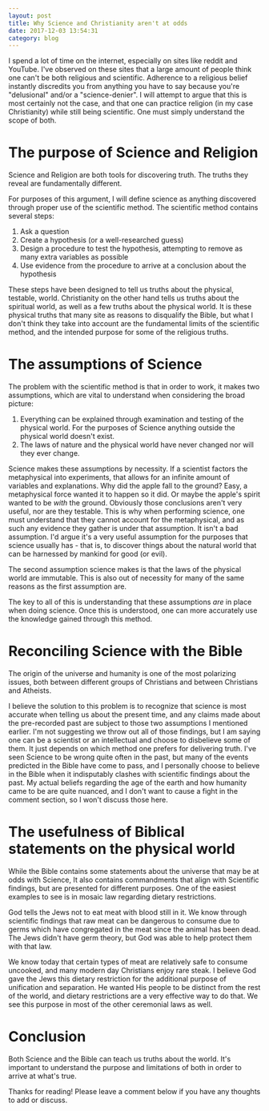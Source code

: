 ```yaml
---
layout: post
title: Why Science and Christianity aren't at odds
date: 2017-12-03 13:54:31
category: blog
---
```

I spend a lot of time on the internet, especially on sites like reddit and YouTube. I've observed on these sites that a large amount of people think one can't be both religious and scientific. Adherence to a religious belief instantly discredits you from anything you have to say because you're "delusional" and/or a "science-denier". I will attempt to argue that this is most certainly not the case, and that one can practice religion (in my case Christianity) while still being scientific. One must simply understand the scope of both.

# The purpose of Science and Religion
Science and Religion are both tools for discovering truth. The truths they reveal are fundamentally different.

For purposes of this argument, I will define science as anything discovered through proper use of the scientific method. The scientific method contains several steps:

1. Ask a question
2. Create a hypothesis (or a well-researched guess)
3. Design a procedure to test the hypothesis, attempting to remove as many extra variables as possible
4. Use evidence from the procedure to arrive at a conclusion about the hypothesis

These steps have been designed to tell us truths about the physical, testable, world. Christianity on the other hand tells us truths about the spiritual world, as well as a few truths about the physical world. It is these physical truths that many site as reasons to disqualify the Bible, but what I don't think they take into account are the fundamental limits of the scientific method, and the intended purpose for some of the religious truths.

# The assumptions of Science
The problem with the scientific method is that in order to work, it makes two assumptions, which are vital to understand when considering the broad picture:

1. Everything can be explained through examination and testing of the physical world. For the purposes of Science anything outside the physical world doesn't exist.
2. The laws of nature and the physical world have never changed nor will they ever change.

Science makes these assumptions by necessity. If a scientist factors the metaphysical into experiments, that allows for an infinite amount of variables and explanations. Why did the apple fall to the ground? Easy, a metaphysical force wanted it to happen so it did. Or maybe the apple's spirit wanted to be *with* the ground. Obviously those conclusions aren't very useful, nor are they testable. This is why when performing science, one must understand that they cannot account for the metaphysical, and as such any evidence they gather is under that assumption. It isn't a bad assumption. I'd argue it's a very useful assumption for the purposes that science usually has - that is, to discover things about the natural world that can be harnessed by mankind for good (or evil).

The second assumption science makes is that the laws of the physical world are immutable. This is also out of necessity for many of the same reasons as the first assumption are.

The key to all of this is understanding that these assumptions *are* in place when doing science. Once this is understood, one can more accurately use the knowledge gained through this method.

# Reconciling Science with the Bible 
The origin of the universe and humanity is one of the most polarizing issues, both between different groups of Christians and between Christians and Atheists. 

I believe the solution to this problem is to recognize that science is most accurate when telling us about the present time, and any claims made about the pre-recorded past are subject to those two assumptions I mentioned earlier. I'm not suggesting we throw out all of those findings, but I am saying one can be a scientist or an intellectual and choose to disbelieve some of them. It just depends on which method one prefers for delivering truth. I've seen Science to be wrong quite often in the past, but many of the events predicted in the Bible have come to pass, and I personally choose to believe in the Bible when it indisputably clashes with scientific findings about the past. My actual beliefs regarding the age of the earth and how humanity came to be are quite nuanced, and I don't want to cause a fight in the comment section, so I won't discuss those here.

# The usefulness of Biblical statements on the physical world
While the Bible contains some statements about the universe that may be at odds with Science, It also contains commandments that align with Scientific findings, but are presented for different purposes. One of the easiest examples to see is in mosaic law regarding dietary restrictions. 

God tells the Jews not to eat meat with blood still in it. We know through scientific findings that raw meat can be dangerous to consume due to germs which have congregated in the meat since the animal has been dead. The Jews didn't have germ theory, but God was able to help protect them with that law.

We know today that certain types of meat are relatively safe to consume uncooked, and many modern day Christians enjoy rare steak. I believe God gave the Jews this dietary restriction for the additional purpose of unification and separation. He wanted His people to be distinct from the rest of the world, and dietary restrictions are a very effective way to do that. We see this purpose in most of the other ceremonial laws as well. 

# Conclusion
Both Science and the Bible can teach us truths about the world. It's important to understand the purpose and limitations of both in order to arrive at what's true.

Thanks for reading! Please leave a comment below if you have any thoughts to add or discuss.
